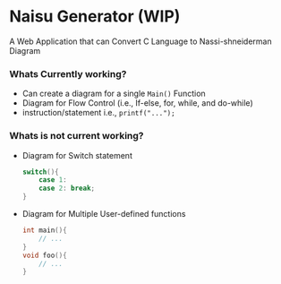 # Naisu Generator (WIP)

A Web Application that can Convert C Language to Nassi-shneiderman Diagram

### Whats Currently working?

- Can create a diagram for a single `Main()` Function
- Diagram for Flow Control (i.e., If-else, for, while, and do-while)
- instruction/statement i.e., `printf("...");`

### Whats is not current working?

- Diagram for Switch statement
  ```C
  switch(){
      case 1:
      case 2: break;
  }
  ```
- Diagram for Multiple User-defined functions
  ```C
  int main(){
      // ...
  }
  void foo(){
      // ...
  }
  ```
